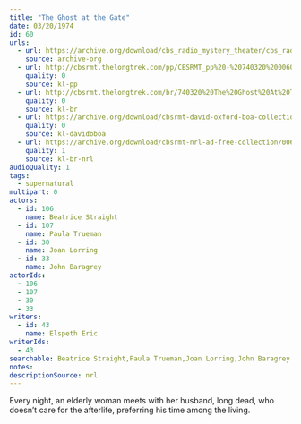 ```yaml
---
title: "The Ghost at the Gate"
date: 03/20/1974
id: 60
urls: 
  - url: https://archive.org/download/cbs_radio_mystery_theater/cbs_radio_mystery_theater-0051-0100.zip/cbs_radio_mystery_theater-0051-0100%2Fcbsrmt_0060_the_ghost_at_the_gate.mp3
    source: archive-org
  - url: http://cbsrmt.thelongtrek.com/pp/CBSRMT_pp%20-%20740320%200060%20The%20Ghost%20at%20the%20Gate.mp3
    quality: 0
    source: kl-pp
  - url: http://cbsrmt.thelongtrek.com/br/740320%20The%20Ghost%20At%20The%20Gate%20-%20WOR.mp3
    quality: 0
    source: kl-br
  - url: https://archive.org/download/cbsrmt-david-oxford-boa-collection/CBSRMT-740320-0060-The-Ghost-at-the-Gate-(128-44)_KIXI-FM-{BoA}.mp3
    quality: 0
    source: kl-davidoboa
  - url: https://archive.org/download/cbsrmt-nrl-ad-free-collection/0060%20740320%20The%20Ghost%20At%20The%20Gate%20-%20WOR%20(no%20ads).mp3
    quality: 1
    source: kl-br-nrl
audioQuality: 1
tags: 
  - supernatural
multipart: 0
actors:  
  - id: 106
    name: Beatrice Straight  
  - id: 107
    name: Paula Trueman  
  - id: 30
    name: Joan Lorring  
  - id: 33
    name: John Baragrey
actorIds:  
  - 106  
  - 107  
  - 30  
  - 33
writers:  
  - id: 43
    name: Elspeth Eric
writerIds:  
  - 43
searchable: Beatrice Straight,Paula Trueman,Joan Lorring,John Baragrey Elspeth Eric
notes: 
descriptionSource: nrl
---
```

Every night, an elderly woman meets with her husband, long dead, who doesn’t care for the afterlife, preferring his time among the living.